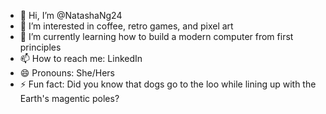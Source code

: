 - 👋 Hi, I’m @NatashaNg24
- 👀 I’m interested in coffee, retro games, and pixel art
- 🌱 I’m currently learning how to build a modern computer from first principles
- 📫 How to reach me: LinkedIn
- 😄 Pronouns: She/Hers
- ⚡ Fun fact: Did you know that dogs go to the loo while lining up with the Earth's magentic poles? 

<!---
NatashaNg24/NatashaNg24 is a ✨ special ✨ repository because its `README.md` (this file) appears on your GitHub profile.
You can click the Preview link to take a look at your changes.
--->
